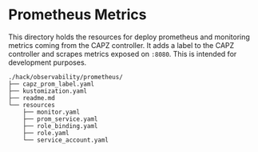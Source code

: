 # Prometheus Metrics
This directory holds the resources for deploy prometheus and monitoring metrics coming from the CAPZ controller.
It adds a label to the CAPZ controller and scrapes metrics exposed on `:8080`. This is intended for development
purposes.

```
./hack/observability/prometheus/
├── capz_prom_label.yaml
├── kustomization.yaml
├── readme.md
└── resources
    ├── monitor.yaml
    ├── prom_service.yaml
    ├── role_binding.yaml
    ├── role.yaml
    └── service_account.yaml
```